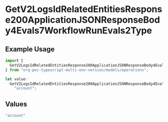 # GetV2LogsIdRelatedEntitiesResponse200ApplicationJSONResponseBody4Evals7WorkflowRunEvals2Type

## Example Usage

```typescript
import {
  GetV2LogsIdRelatedEntitiesResponse200ApplicationJSONResponseBody4Evals7WorkflowRunEvals2Type,
} from "orq-poc-typescript-multi-env-version/models/operations";

let value:
  GetV2LogsIdRelatedEntitiesResponse200ApplicationJSONResponseBody4Evals7WorkflowRunEvals2Type =
    "account";
```

## Values

```typescript
"account"
```